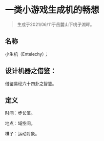 


# 一类小游戏生成机的畅想


> 生成于2021/06/11于岳麓山下桃子湖畔。

## 名称

小生机（Entelechy）；



## 设计机器之借鉴：


借鉴易经六十四卦之智慧。


## 定义

时间：步长值。

地点：域空间。

棋子：运动对象。
